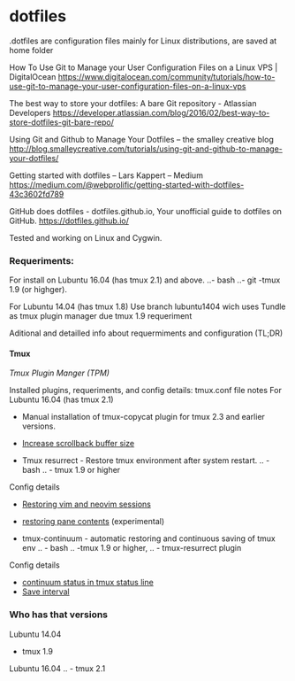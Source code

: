 # dotfiles
.dotfiles are configuration files mainly for Linux distributions, are saved at home folder

How To Use Git to Manage your User Configuration Files on a Linux VPS | DigitalOcean
https://www.digitalocean.com/community/tutorials/how-to-use-git-to-manage-your-user-configuration-files-on-a-linux-vps

The best way to store your dotfiles: A bare Git repository - Atlassian Developers
https://developer.atlassian.com/blog/2016/02/best-way-to-store-dotfiles-git-bare-repo/

Using Git and Github to Manage Your Dotfiles – the smalley creative blog
http://blog.smalleycreative.com/tutorials/using-git-and-github-to-manage-your-dotfiles/

Getting started with dotfiles – Lars Kappert – Medium
https://medium.com/@webprolific/getting-started-with-dotfiles-43c3602fd789

GitHub does dotfiles - dotfiles.github.io, Your unofficial guide to dotfiles on GitHub.
https://dotfiles.github.io/

Tested and working on Linux and Cygwin.

### Requeriments:
For install on Lubuntu 16.04 (has tmux 2.1) and above.
..- bash
..- git
 -tmux 1.9 (or highger).

For Lubuntu 14.04  (has tmux 1.8)
    Use branch lubuntu1404 wich uses Tundle as tmux plugin manager due
    tmux 1.9 requeriment

Aditional and detailled info about requermiments and configuration (TL;DR)    
#### Tmux
*Tmux Plugin Manger (TPM)*


Installed plugins, requeriments, and config details:
tmux.conf file notes
For Lubuntu 16.04 (has tmux 2.1)
 - Manual installation of tmux-copycat plugin for tmux 2.3 and earlier
     versions.

- [Increase scrollback buffer size](https://stackoverflow.com/questions/18760281/how-to-increase-scrollback-buffer-size-in-tmux)

- Tmux resurrect - Restore tmux environment after system restart.
.. - bash
.. - tmux 1.9 or higher

Config details
- [Restoring vim and neovim sessions](https://github.com/tmux-plugins/tmux-resurrect/blob/master/docs/restoring_vim_and_neovim_sessions.md)
- [restoring pane contents](https://github.com/tmux-plugins/tmux-resurrect/blob/master/docs/restoring_pane_contents.md) (experimental)

- tmux-continuum - automatic restoring and continuous saving of tmux env
.. - bash
    .. -tmux 1.9 or higher,
    .. - tmux-resurrect plugin

Config details
- [continuum status in tmux status line](https://github.com/tmux-plugins/tmux-continuum/blob/master/docs/continuum_status.md)
- [Save interval](https://github.com/tmux-plugins/tmux-continuum/issues/24)

### Who has that versions
Lubuntu 14.04
 - tmux 1.9

Lubuntu 16.04
.. - tmux 2.1
